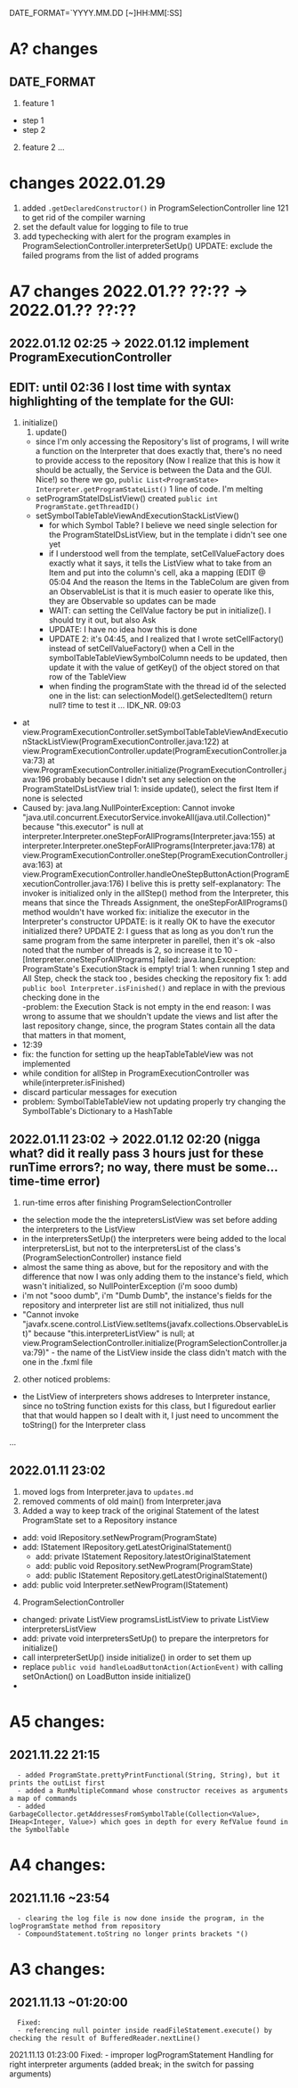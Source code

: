 DATE\_FORMAT=`YYYY.MM.DD [~]HH:MM[:SS]

# A? changes
## DATE\_FORMAT
1. feature 1
- step 1
- step 2
2. feature 2
...

# changes 2022.01.29
1. added `.getDeclaredConstructor()` in ProgramSelectionController line 121 to get rid of the compiler warning
2. set the default value for logging to file to true
3. add typechecking with alert for the program examples in ProgramSelectionController.interpreterSetUp() UPDATE: exclude the failed programs from the list of added programs



# A7 changes 2022.01.?? ??:?? -> 2022.01.?? ??:??

## 2022.01.12 02:25 -> 2022.01.12 implement ProgramExecutionController
## EDIT: until 02:36 I lost time with syntax highlighting of the template for the GUI:
1. initialize()
    1. update()
    - since I'm only accessing the Repository's list of programs, I will write a function on the Interpreter that does
    exactly that, there's no need to provide access to the repository (Now I realize that this is how it should be actually, 
    the Service is between the Data and the GUI. Nice!)
    so there we go, `public List<ProgramState> Interpreter.getProgramStateList()`
    1 line of code. I'm melting
    - setProgramStateIDsListView()
        created `public int ProgramState.getThreadID()`
    - setSymbolTableTableViewAndExecutionStackListView()
        - for which Symbol Table?
        I believe we need single selection for the ProgramStateIDsListView, but in the template i didn't see one yet
        - if I understood well from the template, setCellValueFactory does exactly what it says, it tells the
        ListView what to take from an Item and put into the column's cell, aka a mapping 
        (EDIT @ 05:04 And the reason the Items in the TableColum are given from an ObservableList is that it is much easier
        to operate like this, they are Observable so updates can be made
        - WAIT: can setting the CellValue factory be put in initialize(). I should try it out, but also Ask
        - UPDATE: I have no idea how this is done
        - UPDATE 2: it's 04:45, and I realized that I wrote setCellFactory() instead of setCellValueFactory()
        when a Cell in the symbolTableTableViewSymbolColumn needs to be updated, then update it with the value of getKey() of
                  the object stored on that row of the TableView
        - when finding the programState with the thread id of the selected one in the list:
        can selectionModel().getSelectedItem() return null? time to test it
...
IDK_NR. 09:03 
- at view.ProgramExecutionController.setSymbolTableTableViewAndExecutionStackListView(ProgramExecutionController.java:122)
at view.ProgramExecutionController.update(ProgramExecutionController.java:73)
at view.ProgramExecutionController.initialize(ProgramExecutionController.java:196
probably because I didn't set any selection on the ProgramStateIDsListView
trial 1: inside update(), select the first Item if none is selected
- Caused by: java.lang.NullPointerException: Cannot invoke "java.util.concurrent.ExecutorService.invokeAll(java.util.Collection)" because "this.executor" is null
at interpreter.Interpreter.oneStepForAllPrograms(Interpreter.java:155)
at interpreter.Interpreter.oneStepForAllPrograms(Interpreter.java:178)
at view.ProgramExecutionController.oneStep(ProgramExecutionController.java:163)
at view.ProgramExecutionController.handleOneStepButtonAction(ProgramExecutionController.java:176)
I belive this is pretty self-explanatory: The invoker is initialized only in the
allStep() method from the Interpreter, this means that since the Threads Assignment,
the oneStepForAllPrograms() method wouldn't have worked
fix: initialize the executor in the Interpreter's constructor
UPDATE: is it really OK to have the executor initialized there?
UPDATE 2: I guess that as long as you don't run the same program from the same interpreter 
in parellel, then it's ok
-also noted that the number of threads is 2,
so increase it to 10
-[Interpreter.oneStepForAllPrograms] failed: java.lang.Exception: ProgramState's ExecutionStack is empty!
trial 1: when running 1 step and All Step, check the stack too
, besides checking the repository
fix 1: add `public bool Interpreter.isFinished()` and  replace in with the previous checking done in the  
-problem: the Execution Stack is not empty in the end
reason: I was wrong to assume that we shouldn't update the views and list after the last
repository change, since, the program States contain all the data that matters in that 
moment,
- 12:39
- fix: the function for setting up the heapTableTableView was not implemented
- while condition for allStep in ProgramExecutionController was while(interpreter.isFinished)
- discard particular messages for execution
- problem: SymbolTableTableView not updating properly
try changing the SymbolTable's Dictionary to a HashTable

        



## 2022.01.11 23:02 -> 2022.01.12 02:20 (nigga what? did it really pass 3 hours just for these runTime errors?; no way, there must be some... time-time error)
1. run-time erros after finishing ProgramSelectionController
- the selection mode the the intepretersListView was set before adding the interpreters to the ListView
- in the interpretersSetUp() the interpreters were being added to the local interpretersList, but not to the
interpretersList of the class's (ProgramSelectionController) instance field
- almost the same thing as above, but for the repository and with the difference that now I was only adding them to the instance's
field, which wasn't initialized, so NullPointerException (i'm sooo dumb)
- i'm not "sooo dumb", i'm "Dumb Dumb", the instance's fields for the repository and interpreter list are still not initialized, thus
null
- "Cannot invoke "javafx.scene.control.ListView.setItems(javafx.collections.ObservableList)" because "this.interpreterListView" is null; at view.ProgramSelectionController.initialize(ProgramSelectionController.java:79)" - the name of the ListView inside the class didn't match with the one in the .fxml file
2. other noticed problems:
- the ListView of interpreters shows addreses to Interpreter instance, since no toString function exists for this class, but I figuredout earlier that that would happen so I dealt with it, I just need to uncomment the toString() for the Interpreter class

...


## 2022.01.11 23:02
1. moved logs from Interpreter.java to `updates.md`
2. removed comments of old main() from Interpreter.java
3. Added a way to keep track of the original Statement of the latest ProgramState set to a Repository instance
- add: void IRepository.setNewProgram(ProgramState)
- add: IStatement IRepository.getLatestOriginalStatement()
    - add: private IStatement Repository.latestOriginalStatement
    - add: public void Repository.setNewProgram(ProgramState)
    - add: public IStatement Repository.getLatestOriginalStatement()
- add: public void Interpreter.setNewProgram(IStatement)
4. ProgramSelectionController
- changed: private ListView<IStatement> programsListListView to private ListView<Interpreter> interpretersListView
- add: private void interpretersSetUp() to prepare the interpretors for initialize()
- call interpreterSetUp() inside initialize() in order to set them up
- replace `public void handleLoadButtonAction(ActionEvent)` with calling setOnAction() on LoadButton inside initialize()
- 



# A5 changes:
## 2021.11.22 21:15
      - added ProgramState.prettyPrintFunctional(String, String), but it prints the outList first
      - added a RunMultipleCommand whose constructor receives as arguments a map of commands
      - added GarbageCollector.getAddressesFromSymbolTable(Collection<Value>, IHeap<Integer, Value>) which goes in depth for every RefValue found in the SymbolTable



# A4 changes:
## 2021.11.16 ~23:54
      - clearing the log file is now done inside the program, in the logProgramState method from repository
      - CompoundStatement.toString no longer prints brackets "()



# A3 changes:
## 2021.11.13 ~01:20:00
      Fixed:
      - referencing null pointer inside readFileStatement.execute() by checking the result of BufferedReader.nextLine()

 2021.11.13 01:23:00
      Fixed:
      - improper logProgramStatement Handling for right interpreter arguments (added break; in the switch for passing arguments)


